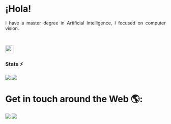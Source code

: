 # ¡Hola!

<div align="justify">
 

I have a master degree in Artificial Intelligence, I focused on computer vision.
</div>

<br/>

<a href="https://www.linkedin.com/in/fernando-j-quisaguano-paredes-958a17267"><img src="https://img.shields.io/badge/linkedin-%230077B5.svg?&style=for-the-badge&logo=linkedin&logoColor=white" height=25></a> 



### Stats ⚡️

<a href="https://git.io/streak-stats" >
  <img align="center" src="https://github-readme-stats.vercel.app/api?username=FerJeffQ&show_icons=true&theme=tokyonight&hide_border=true"/>
</a>
<a href="https://git.io/streak-stats">
  <img align="center" src="https://streak-stats.demolab.com?user=ferjeffQ&theme=tokyonight&hide_border=true&border_radius=1.5&date_format=j%2Fn%5B%2FY%5D&mode=weekly"/>
</a>



# Get in touch around the Web 🌎:

<a href="https://www.youtube.com/@nerocode"><img src="https://img.shields.io/badge/YouTube-red?style=for-the-badge&logo=youtube&logoColor=white"/></a>  <a href="https://twitter.com/Ferjeff11"><img src="https://img.shields.io/badge/Twitter-1DA1F2?style=for-the-badge&logo=twitter&logoColor=white"/></a> 



